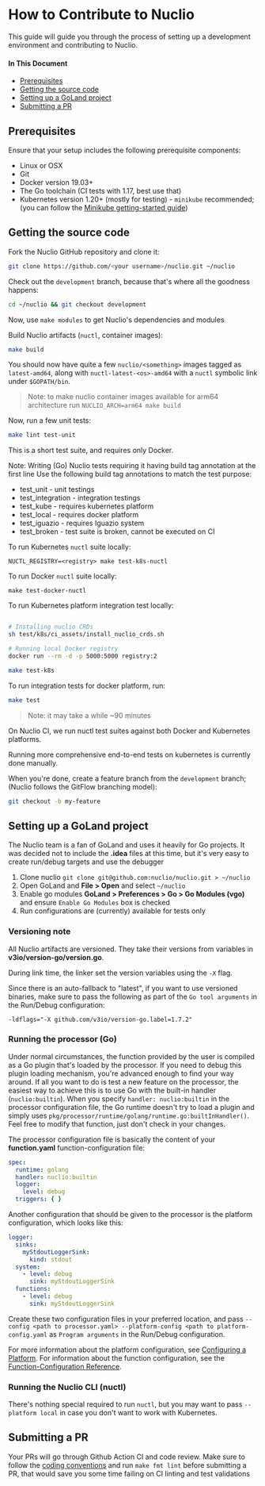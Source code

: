 # How to Contribute to Nuclio

This guide will guide you through the process of setting up a development environment and contributing to Nuclio.

#### In This Document

- [Prerequisites](#prerequisites)
- [Getting the source code](#get-source)
- [Setting up a GoLand project](#goland-setup)
- [Submitting a PR](#submitting-a-pr)

<a id="prerequisites"></a>
## Prerequisites

Ensure that your setup includes the following prerequisite components:

- Linux or OSX
- Git
- Docker version 19.03+
- The Go toolchain (CI tests with 1.17, best use that)
- Kubernetes version 1.20+ (mostly for testing) - `minikube` recommended; (you can follow
  the [Minikube getting-started guide](/docs/setup/minikube/getting-started-minikube.md))

<a id="get-source"></a>
## Getting the source code

Fork the Nuclio GitHub repository and clone it:

```sh
git clone https://github.com/<your username>/nuclio.git ~/nuclio
```

Check out the `development` branch, because that's where all the goodness happens:

```sh
cd ~/nuclio && git checkout development
```

Now, use `make modules` to get Nuclio's dependencies and modules

Build Nuclio artifacts (`nuctl`, container images):

```sh
make build
```

You should now have quite a few `nuclio/<something>` images tagged as `latest-amd64`, along
with `nuctl-latest-<os>-amd64` with a `nuctl` symbolic link under `$GOPATH/bin`.

> Note: to make nuclio container images available for arm64 architecture run `NUCLIO_ARCH=arm64 make build`

Now, run a few unit tests:

```sh
make lint test-unit
```

This is a short test suite, and requires only Docker.

Note: Writing (Go) Nuclio tests requiring it having build tag annotation at the first line Use the following build tag
annotations to match the test purpose:

- test_unit - unit testings
- test_integration - integration testings
- test_kube - requires kubernetes platform
- test_local - requires docker platform
- test_iguazio - requires Iguazio system
- test_broken - test suite is broken, cannot be executed on CI

To run Kubernetes `nuctl` suite locally:

`NUCTL_REGISTRY=<registry> make test-k8s-nuctl`

To run Docker `nuctl` suite locally:

`make test-docker-nuctl`

To run Kubernetes platform integration test locally:

```sh

# Installing nuclio CRDs
sh test/k8s/ci_assets/install_nuclio_crds.sh

# Running local Docker registry
docker run --rm -d -p 5000:5000 registry:2

make test-k8s
```

To run integration tests for docker platform, run:

```sh
make test
```

> Note: it may take a while ~90 minutes

On Nuclio CI, we run nuctl test suites against both Docker and Kubernetes platforms.

Running more comprehensive end-to-end tests on kubernetes is currently done manually.

When you're done, create a feature branch from the `development` branch; (Nuclio follows the GitFlow branching model):

```sh
git checkout -b my-feature
```

<a id="goland-setup"></a>
## Setting up a GoLand project

The Nuclio team is a fan of GoLand and uses it heavily for Go projects. It was decided not to include the **.idea**
files at this time, but it's very easy to create run/debug targets and use the debugger

1. Clone nuclio `git clone git@github.com:nuclio/nuclio.git > ~/nuclio`
2. Open GoLand and **File > Open** and select `~/nuclio`
3. Enable go modules **GoLand > Preferences > Go > Go Modules (vgo)** and ensure `Enable Go Modules` box is checked
4. Run configurations are (currently) available for tests only

<a id="goland-versioning-note"></a>
### Versioning note

All Nuclio artifacts are versioned. They take their versions from variables in **v3io/version-go/version.go**.

During link time, the linker set the version variables using the `-X` flag.

Since there is an auto-fallback to "latest", if you want to use versioned binaries, make sure to pass the following as
part of the `Go tool arguments` in the Run/Debug configuration:

```
-ldflags="-X github.com/v3io/version-go.label=1.7.2"
``` 

<a id="goland-run-go-processor"></a>
### Running the processor (Go)

Under normal circumstances, the function provided by the user is compiled as a Go plugin that's loaded by the processor.
If you need to debug this plugin loading mechanism, you're advanced enough to find your way around. If all you want to
do is test a new feature on the processor, the easiest way to achieve this is to use Go with the built-in
handler (`nuclio:builtin`). When you specify `handler: nuclio:builtin` in the processor configuration file, the Go
runtime doesn't try to load a plugin and simply uses `pkg/processor/runtime/golang/runtime.go:builtInHandler()`. Feel
free to modify that function, just don't check in your changes.

The processor configuration file is basically the content of your **function.yaml** function-configuration file:

```yaml
spec:
  runtime: golang
  handler: nuclio:builtin
  logger:
    level: debug
  triggers: { }
```

Another configuration that should be given to the processor is the platform configuration, which looks like this:

```yaml
logger:
  sinks:
    myStdoutLoggerSink:
      kind: stdout
  system:
    - level: debug
      sink: myStdoutLoggerSink
  functions:
    - level: debug
      sink: myStdoutLoggerSink
```

Create these two configuration files in your preferred location, and pass `--config <path to processor.yaml>
--platform-config <path to platform-config.yaml` as `Program arguments` in the Run/Debug configuration.

For more information about the platform configuration,
see [Configuring a Platform](/docs/tasks/configuring-a-platform.md#configuration-elements). For information about the
function configuration, see
the [Function-Configuration Reference](/docs/reference/function-configuration/function-configuration-reference.md).

<a id="goland-run-cli"></a>
### Running the Nuclio CLI (nuctl)

There's nothing special required to run `nuctl`, but you may want to pass `--platform local` in case you don't want to
work with Kubernetes.

<a id="submitting-a-pr"></a>
## Submitting a PR

Your PRs will go through Github Action CI and code review. Make sure to follow
the [coding conventions](/docs/devel/coding-conventions.md) and run `make fmt lint` before submitting a PR, that would
save you some time failing on CI linting and test validations

